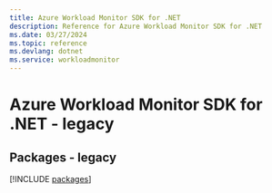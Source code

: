 ```yaml
---
title: Azure Workload Monitor SDK for .NET
description: Reference for Azure Workload Monitor SDK for .NET
ms.date: 03/27/2024
ms.topic: reference
ms.devlang: dotnet
ms.service: workloadmonitor
---
```

# Azure Workload Monitor SDK for .NET - legacy
## Packages - legacy
[!INCLUDE [packages](workload-monitor-index.md)]